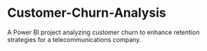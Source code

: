 # Customer-Churn-Analysis
A Power BI project analyzing customer churn to enhance retention strategies for a telecommunications company.
